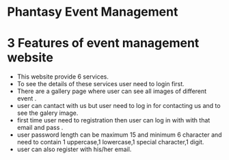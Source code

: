 # Phantasy Event Management

<!-- This template provides a minimal setup to get React working in Vite with HMR and some ESLint rules.

Currently, two official plugins are available:

- [@vitejs/plugin-react](https://github.com/vitejs/vite-plugin-react/blob/main/packages/plugin-react/README.md) uses [Babel](https://babeljs.io/) for Fast Refresh
- [@vitejs/plugin-react-swc](https://github.com/vitejs/vite-plugin-react-swc) uses [SWC](https://swc.rs/) for Fast Refresh -->

# 3 Features of event management website

- This website provide 6 services.
- To see the details of these services user need to login first.
- There are a gallery page where user can see all images of different event .
- user can cantact with us but user need to log in for contacting us and to see the galery image.
- first time user need to registration then user can log in with with that email and pass .
- user password length can be maximum 15 and minimum 6 character and need to contain 1 uppercase,1 lowercase,1 special character,1 digit.
- user can also register with his/her email.
